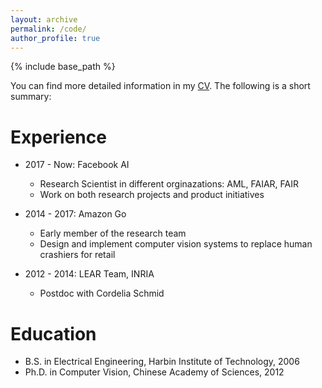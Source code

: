 ```yaml
---
layout: archive
permalink: /code/
author_profile: true
---
```


{% include base_path %}

You can find more detailed information in my [CV](https://raw.githubusercontent.com/hengcv/hengcv.github.io/master/Heng_Wang_CV.pdf). The following is a short summary:

Experience
======
* 2017 - Now: Facebook AI
  * Research Scientist in different orginazations: AML, FAIAR, FAIR
  * Work on both research projects and product initiatives

* 2014 - 2017: Amazon Go
  * Early member of the research team
  * Design and implement computer vision systems to replace human crashiers for retail

* 2012 - 2014: LEAR Team, INRIA  
  * Postdoc with Cordelia Schmid
  
Education
======
* B.S. in Electrical Engineering, Harbin Institute of Technology, 2006
* Ph.D. in Computer Vision, Chinese Academy of Sciences, 2012
